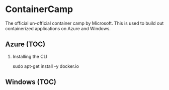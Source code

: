 # ContainerCamp

The official un-official container camp by Microsoft. This is used to build out containerized applications on Azure and Windows.

## Azure (TOC)

1. Installing the CLI

    sudo apt-get install -y docker.io

## Windows (TOC)
